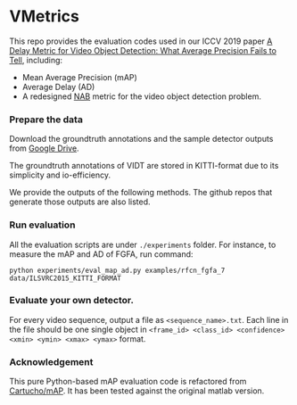 # VMetrics

This repo provides the evaluation codes used in our ICCV 2019 paper [A Delay Metric for Video Object Detection: What Average Precision Fails to Tell](https://arxiv.org/abs/1908.06368), including:

- Mean Average Precision (mAP)
- Average Delay (AD)
- A redesigned [NAB](https://github.com/numenta/NAB) metric for the video object detection problem.

### Prepare the data

Download the groundtruth annotations and the sample detector outputs from [Google Drive](https://drive.google.com/drive/folders/1BeHcW9OdRNxdph_fpEBIc9LG8Q6ZmTSt?usp=sharing).

The groundtruth annotations of VIDT are stored in KITTI-format due to its simplicity and io-efficiency.

We provide the outputs of the following methods. The github repos that generate those outputs are also listed.

### Run evaluation

All the evaluation scripts are under `./experiments` folder. For instance, to measure the mAP and AD of FGFA, run command:

```
python experiments/eval_map_ad.py examples/rfcn_fgfa_7 data/ILSVRC2015_KITTI_FORMAT
```

### Evaluate your own detector.

For every video sequence, output a file as `<sequence_name>.txt`. Each line in the file should be one single object in `<frame_id> <class_id> <confidence> <xmin> <ymin> <xmax> <ymax>` format.

### Acknowledgement

This pure Python-based mAP evaluation code is refactored from [Cartucho/mAP](https://github.com/Cartucho/mAP). It has been tested against the original matlab version.
